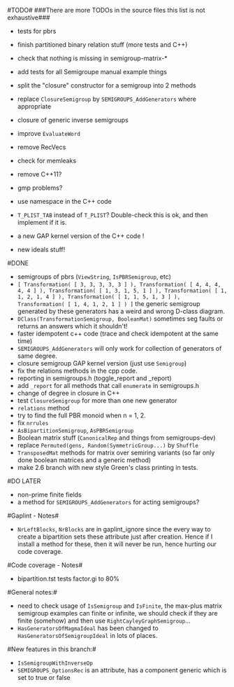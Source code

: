 #TODO#
###There are more TODOs in the source files this list is not exhaustive###





* tests for pbrs 


* finish partitioned binary relation stuff (more tests and C++)
* check that nothing is missing in semigroup-matrix-*
* add tests for all Semigroupe manual example things

* split the "closure" constructor for a semigroup into 2 methods
* replace `ClosureSemigroup` by `SEMIGROUPS_AddGenerators` where appropriate
* closure of generic inverse semigroups
* improve `EvaluateWord`
* remove RecVecs
* check for memleaks
* remove C++11?
* gmp problems?
* use namespace in the C++ code
* `T_PLIST_TAB` instead of `T_PLIST`? Double-check this is ok, and then implement if it is.
* a new GAP kernel version of the C++ code !
* new ideals stuff!

#DONE
* semigroups of pbrs (`ViewString`, `IsPBRSemigroup`, etc)
* `[ Transformation( [ 3, 3, 3, 3, 3 ] ), Transformation( [ 4, 4, 4, 4, 4 ] ),
  Transformation( [ 1, 3, 1, 5, 1 ] ), Transformation( [ 1, 1, 2, 1, 4 ] ),
  Transformation( [ 1, 1, 5, 1, 3 ] ), Transformation( [ 1, 4, 1, 2, 1 ] ) ]`
  the generic semigroup generated by these generators has a weird and wrong
  D-class diagram. 
* `DClass(TransformationSemigroup, BooleanMat)` sometimes seg faults or returns an answers which it shouldn't!
* faster idempotent c++ code (trace and check idempotent at the same time)
* `SEMIGROUPS_AddGenerators` will only work for collection of generators of same degree.
* closure semigroup GAP kernel version (just use `Semigroup`)
* fix the relations methods in the cpp code.
* reporting in semigroups.h (toggle_report and _report)
* add `_report` for all methods that call `enumerate` in semigroups.h
* change of degree in closure in C++
* test `ClosureSemigroup` for more than one new generator
* `relations` method
* try to find the full PBR monoid when n = 1, 2. 
* fix `nrrules`
* `AsBipartitionSemigroup`, `AsPBRSemigroup`
* Boolean matrix stuff (`CanonicalRep` and things from semigroups-dev)
* replace `Permuted(gens, Random(SymmetricGroup...)` by `Shuffle`
* `TransposedMat` methods for matrix over semiring variants (so far only done boolean matrices and a generic method)
* make 2.6 branch with new style Green's class printing in tests.

#DO LATER
* non-prime finite fields
* a method for `SEMIGROUPS_AddGenerators` for acting semigroups?

#Gaplint - Notes#

* `NrLeftBlocks`, `NrBlocks` are in gaplint_ignore since the every way to create 
  a bipartition sets these attribute just after creation. Hence if I install a
  method for these, then it will never be run, hence hurting our code coverage. 

#Code coverage - Notes#

* bipartition.tst tests factor.gi to 80%

#General notes:#

* need to check usage of `IsSemigroup` and `IsFinite`, the max-plus matrix
  semigroup examples can finite or infinite, we should check if they are finite
  (somehow) and then use `RightCayleyGraphSemigroup`...
* `HasGeneratorsOfMagmaIdeal` has been changed to `HasGeneratorsOfSemigroupIdeal`
  in lots of places.

#New features in this branch:#

* `IsSemigroupWithInverseOp` 
* `SEMIGROUPS_OptionsRec` is an attribute, has a component generic which is set to
  true or false
